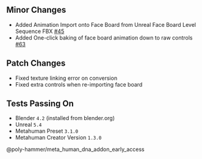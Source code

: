 ## Minor Changes
* Added Animation Import onto Face Board from Unreal Face Board Level Sequence FBX [#45](https://github.com/poly-hammer/meta-human-dna-addon/issues/45)
* Added One-click baking of face board animation down to raw controls [#63](https://github.com/poly-hammer/meta-human-dna-addon/issues/63)


## Patch Changes
* Fixed texture linking error on conversion
* Fixed extra controls when re-importing face board

## Tests Passing On
* Blender `4.2` (installed from blender.org)
* Unreal `5.4`
* Metahuman Preset `3.1.0`
* Metahuman Creator Version `1.3.0`

@poly-hammer/meta_human_dna_addon_early_access